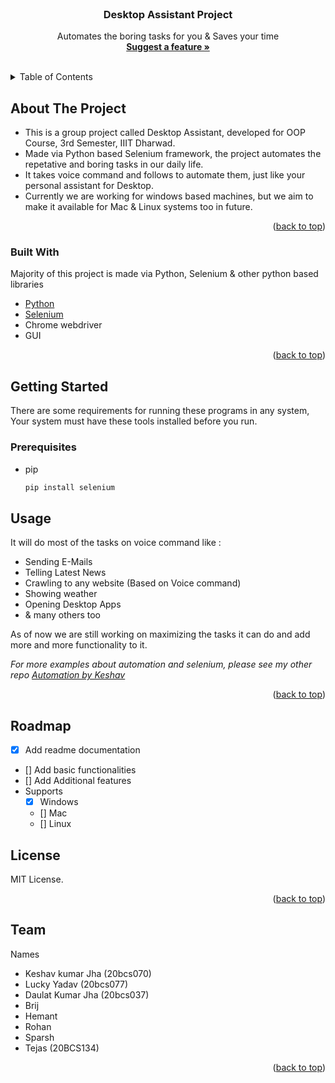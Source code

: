<br />
<div align="center">
<!--   <a href="https://github.com/keshavjha018/Desktop_Assistant_Project">
    <img src="images/logo.png" alt="Logo" width="80" height="80">
  </a> -->

  <h3 align="center">Desktop Assistant Project</h3>

  <p align="center">
    Automates the boring tasks for you & Saves your time
    <br />
    <a href="https://github.com/keshavjha018/Desktop_Assistant_Project/issues"><strong>Suggest a feature »</strong></a>
    <br />
    <br />
    
  </p>
</div>


<details>
  <summary>Table of Contents</summary>
  <ol>
    <li>
      <a href="#about-the-project">About The Project</a>
      <ul>
        <li><a href="#built-with">Built With</a></li>
      </ul>
    </li>
    <li>
      <a href="#getting-started">Getting Started</a>
      <ul>
        <li><a href="#prerequisites">Prerequisites</a></li>
        <!-- <li><a href="#installation">Installation</a></li> -->
      </ul>
    </li>
    <li><a href="#usage">Usage</a></li>
    <li><a href="#roadmap">Roadmap</a></li>
    <li><a href="#license">License</a></li>
    <li><a href="#Team">Team Members</a></li>
  </ol>
</details>


## About The Project

- This is a group project called Desktop Assistant, developed for OOP Course, 3rd Semester, IIIT Dharwad.
- Made via Python based Selenium framework, the project automates the repetative and boring tasks in our daily life.
- It takes voice command and follows to automate them, just like your personal assistant for Desktop.
- Currently we are working for windows based machines, but we aim to make it available for Mac & Linux systems too in future.

<p align="right">(<a href="#top">back to top</a>)</p>


### Built With
Majority of this project is made via Python, Selenium & other python based libraries

* [Python](https://www.python.org/)
* [Selenium](https://www.selenium.dev/)
* Chrome webdriver
* GUI

<p align="right">(<a href="#top">back to top</a>)</p>



## Getting Started

There are some requirements for running these programs in any system, Your system must have these tools installed before you run.

### Prerequisites

* pip
  ```sh
  pip install selenium
  ```
  
  
## Usage

It will  do most of the tasks on voice command like :
- Sending E-Mails
- Telling Latest News
- Crawling to any website  (Based on Voice command)
- Showing weather
- Opening Desktop Apps
- & many others too

As of now we are still working on maximizing the tasks it can do and add more and more functionality to it.


_For more examples about automation and selenium, please see my other repo [Automation by Keshav](https://github.com/keshavjha018/Web_Automation)_

<p align="right">(<a href="#top">back to top</a>)</p>


## Roadmap

- [x] Add readme documentation
- [] Add basic functionalities
- [] Add Additional features
- Supports
    - [x] Windows
    - [] Mac
    - [] Linux


## License

MIT License.

<p align="right">(<a href="#top">back to top</a>)</p>



<!-- Team -->
## Team

Names
- Keshav kumar Jha (20bcs070)
- Lucky Yadav (20bcs077)
- Daulat  Kumar Jha (20bcs037)
- Brij
- Hemant
- Rohan
- Sparsh
- Tejas (20BCS134)

<p align="right">(<a href="#top">back to top</a>)</p>
